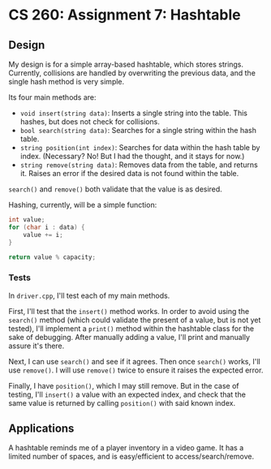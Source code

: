 # CS 260: Assignment 7: Hashtable

## Design

My design is for a simple array-based hashtable, which stores strings. Currently, collisions are handled by overwriting the previous data, and the single hash method is very simple.  

Its four main methods are:
- `void insert(string data)`: Inserts a single string into the table. This hashes, but does not check for collisions.
- `bool search(string data)`: Searches for a single string within the hash table. 
- `string position(int index)`: Searches for data within the hash table by index. (Necessary? No! But I had the thought, and it stays for now.)
- `string remove(string data)`: Removes data from the table, and returns it. Raises an error if the desired data is not found within the table.

`search()` and `remove()` both validate that the value is as desired.

Hashing, currently, will be a simple function:
```cpp
int value;
for (char i : data) {
    value += i;
}

return value % capacity;
```


### Tests

In `driver.cpp`, I'll test each of my main methods.

First, I'll test that the `insert()` method works. In order to avoid using the `search()` method (which could validate the present of a value, but is not yet tested), I'll implement a `print()` method within the hashtable class for the sake of debugging. After manually adding a value, I'll print and manually assure it's there.

Next, I can use `search()` and see if it agrees. Then once `search()` works, I'll use `remove()`. I will use `remove()` twice to ensure it raises the expected error.

Finally, I have `position()`, which I may still remove. But in the case of testing, I'll `insert()` a value with an expected index, and check that the same value is returned by calling `position()` with said known index.


## Applications

A hashtable reminds me of a player inventory in a video game. It has a limited number of spaces, and is easy/efficient to access/search/remove. 
